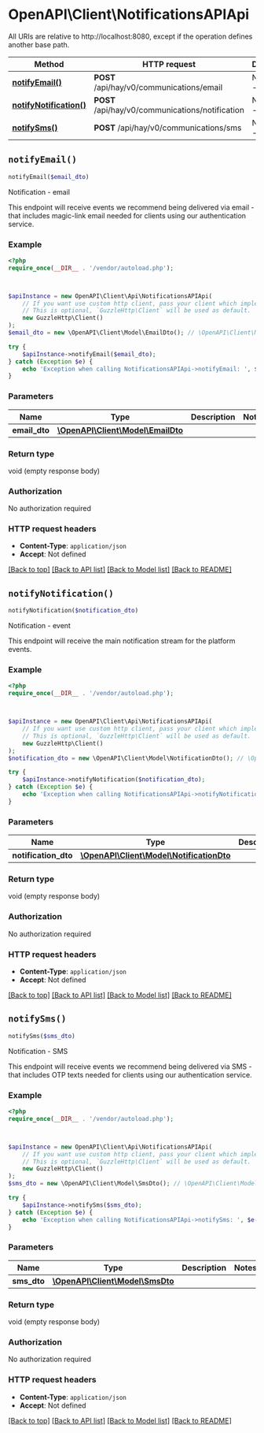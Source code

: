 # OpenAPI\Client\NotificationsAPIApi

All URIs are relative to http://localhost:8080, except if the operation defines another base path.

| Method | HTTP request | Description |
| ------------- | ------------- | ------------- |
| [**notifyEmail()**](NotificationsAPIApi.md#notifyEmail) | **POST** /api/hay/v0/communications/email | Notification - email |
| [**notifyNotification()**](NotificationsAPIApi.md#notifyNotification) | **POST** /api/hay/v0/communications/notification | Notification - event |
| [**notifySms()**](NotificationsAPIApi.md#notifySms) | **POST** /api/hay/v0/communications/sms | Notification - SMS |


## `notifyEmail()`

```php
notifyEmail($email_dto)
```

Notification - email

This endpoint will receive events we recommend being delivered via email - that includes magic-link email needed for clients using our authentication service.

### Example

```php
<?php
require_once(__DIR__ . '/vendor/autoload.php');



$apiInstance = new OpenAPI\Client\Api\NotificationsAPIApi(
    // If you want use custom http client, pass your client which implements `GuzzleHttp\ClientInterface`.
    // This is optional, `GuzzleHttp\Client` will be used as default.
    new GuzzleHttp\Client()
);
$email_dto = new \OpenAPI\Client\Model\EmailDto(); // \OpenAPI\Client\Model\EmailDto

try {
    $apiInstance->notifyEmail($email_dto);
} catch (Exception $e) {
    echo 'Exception when calling NotificationsAPIApi->notifyEmail: ', $e->getMessage(), PHP_EOL;
}
```

### Parameters

| Name | Type | Description  | Notes |
| ------------- | ------------- | ------------- | ------------- |
| **email_dto** | [**\OpenAPI\Client\Model\EmailDto**](../Model/EmailDto.md)|  | |

### Return type

void (empty response body)

### Authorization

No authorization required

### HTTP request headers

- **Content-Type**: `application/json`
- **Accept**: Not defined

[[Back to top]](#) [[Back to API list]](../../README.md#endpoints)
[[Back to Model list]](../../README.md#models)
[[Back to README]](../../README.md)

## `notifyNotification()`

```php
notifyNotification($notification_dto)
```

Notification - event

This endpoint will receive the main notification stream for the platform events.

### Example

```php
<?php
require_once(__DIR__ . '/vendor/autoload.php');



$apiInstance = new OpenAPI\Client\Api\NotificationsAPIApi(
    // If you want use custom http client, pass your client which implements `GuzzleHttp\ClientInterface`.
    // This is optional, `GuzzleHttp\Client` will be used as default.
    new GuzzleHttp\Client()
);
$notification_dto = new \OpenAPI\Client\Model\NotificationDto(); // \OpenAPI\Client\Model\NotificationDto

try {
    $apiInstance->notifyNotification($notification_dto);
} catch (Exception $e) {
    echo 'Exception when calling NotificationsAPIApi->notifyNotification: ', $e->getMessage(), PHP_EOL;
}
```

### Parameters

| Name | Type | Description  | Notes |
| ------------- | ------------- | ------------- | ------------- |
| **notification_dto** | [**\OpenAPI\Client\Model\NotificationDto**](../Model/NotificationDto.md)|  | |

### Return type

void (empty response body)

### Authorization

No authorization required

### HTTP request headers

- **Content-Type**: `application/json`
- **Accept**: Not defined

[[Back to top]](#) [[Back to API list]](../../README.md#endpoints)
[[Back to Model list]](../../README.md#models)
[[Back to README]](../../README.md)

## `notifySms()`

```php
notifySms($sms_dto)
```

Notification - SMS

This endpoint will receive events we recommend being delivered via SMS - that includes OTP texts needed for clients using our authentication service.

### Example

```php
<?php
require_once(__DIR__ . '/vendor/autoload.php');



$apiInstance = new OpenAPI\Client\Api\NotificationsAPIApi(
    // If you want use custom http client, pass your client which implements `GuzzleHttp\ClientInterface`.
    // This is optional, `GuzzleHttp\Client` will be used as default.
    new GuzzleHttp\Client()
);
$sms_dto = new \OpenAPI\Client\Model\SmsDto(); // \OpenAPI\Client\Model\SmsDto

try {
    $apiInstance->notifySms($sms_dto);
} catch (Exception $e) {
    echo 'Exception when calling NotificationsAPIApi->notifySms: ', $e->getMessage(), PHP_EOL;
}
```

### Parameters

| Name | Type | Description  | Notes |
| ------------- | ------------- | ------------- | ------------- |
| **sms_dto** | [**\OpenAPI\Client\Model\SmsDto**](../Model/SmsDto.md)|  | |

### Return type

void (empty response body)

### Authorization

No authorization required

### HTTP request headers

- **Content-Type**: `application/json`
- **Accept**: Not defined

[[Back to top]](#) [[Back to API list]](../../README.md#endpoints)
[[Back to Model list]](../../README.md#models)
[[Back to README]](../../README.md)
